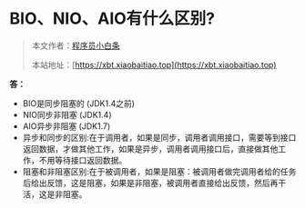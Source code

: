 # BIO、NIO、AIO有什么区别?

> 本文作者：[程序员小白条](https://github.com/luoye6)
>
> 本站地址：[https://xbt.xiaobaitiao.top](https://xbt.xiaobaitiao.top)

**答：**

- BIO是同步阻塞的 (JDK1.4之前)
- NIO同步非阻塞 (JDK1.4)
- AIO异步非阻塞 (JDK1.7)
- 异步和同步的区别:在于调用者，如果是同步，调用者调用接口，需要等到接口返回数据，才做其他工作，如果是异步，调用者调用接口后，直接做其他工作，不用等待接口返回数据。
- 阻塞和非阻塞区别:在于被调用者，如果是阻塞：被调用者做完调用者给的任务后给出反馈，这是阻塞，如果是非阻塞，被调用者直接给出反馈，然后再干活，这是非阻塞。